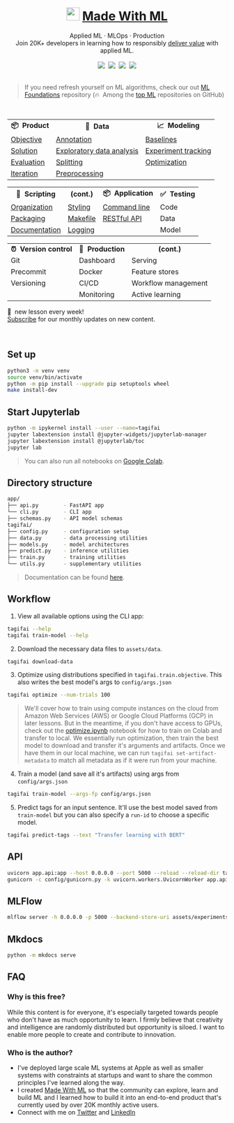 <div align="center">
<h1><img width="30" src="https://madewithml.com/static/images/rounded_logo.png">&nbsp;<a href="https://madewithml.com/">Made With ML</a></h1>
Applied ML · MLOps · Production
<br>
Join 20K+ developers in learning how to responsibly <a href="https://madewithml.com/about/">deliver value</a> with applied ML.
</div>

<br>

<div align="center">
    <a target="_blank" href="https://madewithml.com/subscribe/"><img src="https://img.shields.io/badge/Subscribe-20K-brightgreen"></a>&nbsp;
    <a target="_blank" href="https://github.com/GokuMohandas/madewithml"><img src="https://img.shields.io/github/stars/GokuMohandas/madewithml.svg?style=social&label=Star"></a>&nbsp;
    <a target="_blank" href="https://www.linkedin.com/in/goku"><img src="https://img.shields.io/badge/style--5eba00.svg?label=LinkedIn&logo=linkedin&style=social"></a>&nbsp;
    <a target="_blank" href="https://twitter.com/GokuMohandas"><img src="https://img.shields.io/twitter/follow/GokuMohandas.svg?label=Follow&style=social"></a>
</div>

<br>

> If you need refresh yourself on ML algorithms, check our out [ML Foundations](https://github.com/GokuMohandas/madewithml) repository (🔥&nbsp; Among the <a href="https://github.com/topics/deep-learning" target="_blank">top ML</a> repositories on GitHub)

<br>

<table>
    <tr>
        <td align="center"><b>📦&nbsp; Product</b></td>
        <td align="center"><b>🔢&nbsp; Data</b></td>
        <td align="center"><b>📈&nbsp; Modeling</b></td>
    </tr>
    <tr>
        <td><a href="https://madewithml.com/courses/applied-ml/objective/">Objective</a></td>
        <td><a href="https://madewithml.com/courses/applied-ml/annotation/">Annotation</a></td>
        <td><a href="https://madewithml.com/courses/applied-ml/baselines/">Baselines</a></td>
    </tr>
    <tr>
        <td><a href="https://madewithml.com/courses/applied-ml/solution/">Solution</a></td>
        <td><a href="https://madewithml.com/courses/applied-ml/exploratory-data-analysis/">Exploratory data analysis</a></td>
        <td><a href="https://madewithml.com/courses/applied-ml/experiment-tracking/">Experiment tracking</a></td>
    </tr>
    <tr>
        <td><a href="https://madewithml.com/courses/applied-ml/evaluation/">Evaluation</a></td>
        <td><a href="https://madewithml.com/courses/applied-ml/splitting/">Splitting</a></td>
        <td><a href="https://madewithml.com/courses/applied-ml/optimization/">Optimization</a></td>
    </tr>
    <tr>
        <td><a href="https://madewithml.com/courses/applied-ml/iteration/">Iteration</a></td>
        <td><a href="https://madewithml.com/courses/applied-ml/preprocessing/">Preprocessing</a></td>
        <td></td>
    </tr>
</table>

<table>
    <tr>
        <td align="center"><b>📝&nbsp; Scripting</b></td>
        <td align="center"><b>(cont.)</b></td>
        <td align="center"><b>📦&nbsp; Application</b></td>
        <td align="center"><b>✅&nbsp; Testing</b></td>
    </tr>
    <tr>
        <td><a href="https://madewithml.com/courses/applied-ml/organization/">Organization</a></td>
        <td><a href="https://madewithml.com/courses/applied-ml/styling/">Styling</a></td>
        <td><a href="https://madewithml.com/courses/applied-ml/cli/">Command line</a></td>
        <td>Code</td>
    </tr>
    <tr>
        <td><a href="https://madewithml.com/courses/applied-ml/packaging/">Packaging</a></td>
        <td><a href="https://madewithml.com/courses/applied-ml/makefile/">Makefile</a></td>
        <td><a href="https://madewithml.com/courses/applied-ml/api/">RESTful API</a></td>
        <td>Data</td>
    </tr>
    <tr>
        <td><a href="https://madewithml.com/courses/applied-ml/documentation/">Documentation</a></td>
        <td><a href="https://madewithml.com/courses/applied-ml/logging/">Logging</a></td>
        <td></td>
        <td>Model</td>
    </tr>
</table>

<table>
    <tr>
        <td align="center"><b>⏰&nbsp; Version control</b></td>
        <td align="center"><b>🚀&nbsp; Production</b></td>
        <td align="center"><b>(cont.)</b></td>
    </tr>
    <tr>
        <td>Git</td>
        <td>Dashboard</td>
        <td>Serving</td>
    </tr>
    <tr>
        <td>Precommit</td>
        <td>Docker</td>
        <td>Feature stores</td>
    </tr>
    <tr>
        <td>Versioning</td>
        <td>CI/CD</td>
        <td>Workflow management</td>
    </tr>
    <tr>
        <td></td>
        <td>Monitoring</td>
        <td>Active learning</td>
    </tr>
</table>

📆&nbsp; new lesson every week!<br>
<a href="https://madewithml.com/subscribe/" target="_blank">Subscribe</a> for our monthly updates on new content.

<br>

## Set up
```bash
python3 -m venv venv
source venv/bin/activate
python -m pip install --upgrade pip setuptools wheel
make install-dev
```

## Start Jupyterlab
```bash
python -m ipykernel install --user --name=tagifai
jupyter labextension install @jupyter-widgets/jupyterlab-manager
jupyter labextension install @jupyterlab/toc
jupyter lab
```
> You can also run all notebooks on [Google Colab](https://colab.research.google.com/github/GokuMohandas/applied-ml/blob/main/notebooks/tagifai.ipynb).

## Directory structure
```bash
app/
├── api.py        - FastAPI app
└── cli.py        - CLI app
├── schemas.py    - API model schemas
tagifai/
├── config.py     - configuration setup
├── data.py       - data processing utilities
├── models.py     - model architectures
├── predict.py    - inference utilities
├── train.py      - training utilities
└── utils.py      - supplementary utilities
```
> Documentation can be found [here](https://gokumohandas.github.io/applied-ml/).

## Workflow
1. View all available options using the CLI app:
```bash
tagifai --help
tagifai train-model --help
```
2. Download the necessary data files to `assets/data`.
```bash
tagifai download-data
```
3. Optimize using distributions specified in `tagifai.train.objective`. This also writes the best model's args to `config/args.json`
```bash
tagifai optimize --num-trials 100
```
> We'll cover how to train using compute instances on the cloud from Amazon Web Services (AWS) or Google Cloud Platforms (GCP) in later lessons. But in the meantime, if you don't have access to GPUs, check out the [optimize.ipynb](https://colab.research.google.com/github/GokuMohandas/applied-ml/blob/main/notebooks/optimize.ipynb) notebook for how to train on Colab and transfer to local. We essentially run optimization, then train the best model to download and transfer it's arguments and artifacts. Once we have them in our local machine, we can run `tagifai set-artifact-metadata` to match all metadata as if it were run from your machine.
4. Train a model (and save all it's artifacts) using args from `config/args.json`
```bash
tagifai train-model --args-fp config/args.json
```
5. Predict tags for an input sentence. It'll use the best model saved from `train-model` but you can also specify a `run-id` to choose a specific model.
```bash
tagifai predict-tags --text "Transfer learning with BERT"
```

## API
```bash
uvicorn app.api:app --host 0.0.0.0 --port 5000 --reload --reload-dir tagifai --reload-dir app # start API
gunicorn -c config/gunicorn.py -k uvicorn.workers.UvicornWorker app.api:app  # gunicorn
```

## MLFlow
```bash
mlflow server -h 0.0.0.0 -p 5000 --backend-store-uri assets/experiments/
```

## Mkdocs
```bash
python -m mkdocs serve
```

## FAQ

### Why is this free?
While this content is for everyone, it's especially targeted towards people who don't have as much opportunity to learn. I firmly believe that creativity and intelligence are randomly distributed but opportunity is siloed. I want to enable more people to create and contribute to innovation.

### Who is the author?
- I've deployed large scale ML systems at Apple as well as smaller systems with constraints at startups and want to share the common principles I've learned along the way.
- I created [Made With ML](https://madewithml.com/) so that the community can explore, learn and build ML and I learned how to build it into an end-to-end product that's currently used by over 20K monthly active users.
- Connect with me on <a href="https://twitter.com/GokuMohandas" target="_blank"><i class="fab fa-twitter ai-color-info mr-1"></i>Twitter</a> and <a href="https://www.linkedin.com/in/goku" target="_blank"><i class="fab fa-linkedin ai-color-primary mr-1"></i>LinkedIn</a>
